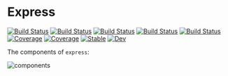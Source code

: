 # Express

[![Build Status](https://github.com/MineralsCloud/Express.jl/workflows/CI/badge.svg)](https://github.com/MineralsCloud/Express.jl/actions)
[![Build Status](https://travis-ci.com/MineralsCloud/Express.jl.svg?branch=master)](https://travis-ci.com/MineralsCloud/Express.jl)
[![Build Status](https://ci.appveyor.com/api/projects/status/github/singularitti/Express.jl?svg=true)](https://ci.appveyor.com/project/singularitti/Express-jl)
[![Build Status](https://cloud.drone.io/api/badges/MineralsCloud/Express.jl/status.svg)](https://cloud.drone.io/MineralsCloud/Express.jl)
[![Build Status](https://api.cirrus-ci.com/github/MineralsCloud/Express.jl.svg)](https://cirrus-ci.com/github/MineralsCloud/Express.jl)
[![Coverage](https://codecov.io/gh/MineralsCloud/Express.jl/branch/master/graph/badge.svg)](https://codecov.io/gh/MineralsCloud/Express.jl)
[![Coverage](https://coveralls.io/repos/github/MineralsCloud/Express.jl/badge.svg?branch=master)](https://coveralls.io/github/MineralsCloud/Express.jl?branch=master)
[![Stable](https://img.shields.io/badge/docs-stable-blue.svg)](https://MineralsCloud.github.io/Express.jl/stable)
[![Dev](https://img.shields.io/badge/docs-dev-blue.svg)](https://MineralsCloud.github.io/Express.jl/dev)

The components of `express`:

![components](https://raw.githubusercontent.com/singularitti/express-paper/main/images/components.png?token=AGAGOBMYXVAHHVG6RQPQNV3ATWJU2)
